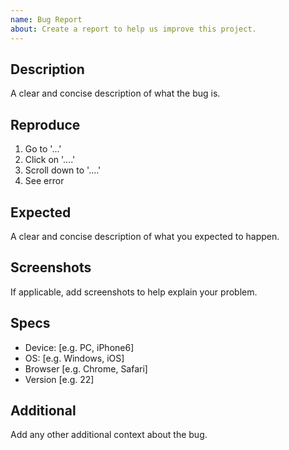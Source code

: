 ```yaml
---
name: Bug Report
about: Create a report to help us improve this project.
---
```


## Description
A clear and concise description of what the bug is.

## Reproduce
1. Go to '...'
2. Click on '....'
3. Scroll down to '....'
4. See error

## Expected
A clear and concise description of what you expected to happen.

## Screenshots
If applicable, add screenshots to help explain your problem.

## Specs
 - Device: [e.g. PC, iPhone6]
 - OS: [e.g. Windows, iOS]
 - Browser [e.g. Chrome, Safari]
 - Version [e.g. 22]

## Additional
Add any other additional context about the bug.
